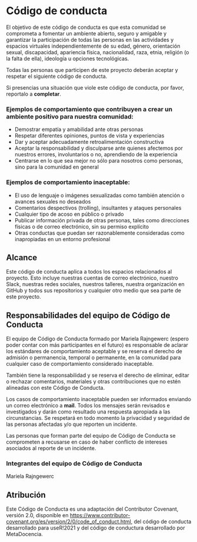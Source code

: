 # Código de conducta

El objetivo de este código de conducta es que esta comunidad se comprometa a fomentar un ambiente abierto, seguro y amigable y garantizar la participación de todas las personas en las actividades y espacios virtuales independientemente de su edad, género, orientación sexual, discapacidad, apariencia física, nacionalidad, raza, etnia, religión (o la falta de ella), ideología u opciones tecnológicas.

Todas las personas que participen de este proyecto deberán aceptar y respetar el siguiente código de conducta.

Si presencias una situación que viole este código de conducta, por favor, reportalo a **completar**.

### Ejemplos de comportamiento que contribuyen a crear un ambiente positivo para nuestra comunidad:
* Demostrar empatía y amabilidad ante otras personas
* Respetar diferentes opiniones, puntos de vista y experiencias
* Dar y aceptar adecuadamente retroalimentación constructiva
* Aceptar la responsabilidad y disculparse ante quienes afectemos por nuestros errores, involuntarios o no, aprendiendo de la experiencia
* Centrarse en lo que sea mejor no sólo para nosotros como personas, sino para la comunidad en general

### Ejemplos de comportamiento inaceptable:
* El uso de lenguaje o imágenes sexualizadas como también atención o avances sexuales no deseados
* Comentarios despectivos (trolling), insultantes y ataques personales
* Cualquier tipo de acoso en público o privado
* Publicar información privada de otras personas, tales como direcciones físicas o de correo electrónico, sin su permiso explícito
* Otras conductas que puedan ser razonablemente consideradas como inapropiadas en un entorno profesional

## Alcance
Este código de conducta aplica a todos los espacios relacionados al proyecto. Esto incluye nuestras cuentas de correo electrónico, nuestro Slack, nuestras redes sociales, nuestros talleres, nuestra organización en GitHub y todos sus repositorios y cualquier otro medio que sea parte de este proyecto.

## Responsabilidades del equipo de Código de Conducta
El equipo de Código de Conducta formado por Mariela Rajngewerc (espero poder contar con más participantes en el futuro) es responsable de aclarar los estándares de comportamiento aceptable y se reserva el derecho de admisión o permanencia, temporal o permanente, en la comunidad para cualquier caso de comportamiento considerado inaceptable.

También tiene la responsabilidad y se reserva el derecho de eliminar, editar o rechazar comentarios, materiales y otras contribuciones que no estén alineadas con este Código de Conducta.

Los casos de comportamiento inaceptable pueden ser informados enviando un correo electrónico a **mail**. Todos los mensajes serán revisados e investigados y darán como resultado una respuesta apropiada a las circunstancias. Se respetará en todo momento la privacidad y seguridad de las personas afectadas y/o que reporten un incidente.

Las personas que forman parte del equipo de Código de Conducta se comprometen a recusarse en caso de haber conflicto de intereses asociados al reporte de un incidente.

### Integrantes del equipo de Código de Conducta
Mariela Rajngewerc

## Atribución
Este Código de Conducta es una adaptación del Contributor Covenant, versión 2.0, disponible en https://www.contributor-covenant.org/es/version/2/0/code_of_conduct.html, del código de conducta desarrollado para useR!2021 y del código de conductura desarrollado por MetaDocencia.

